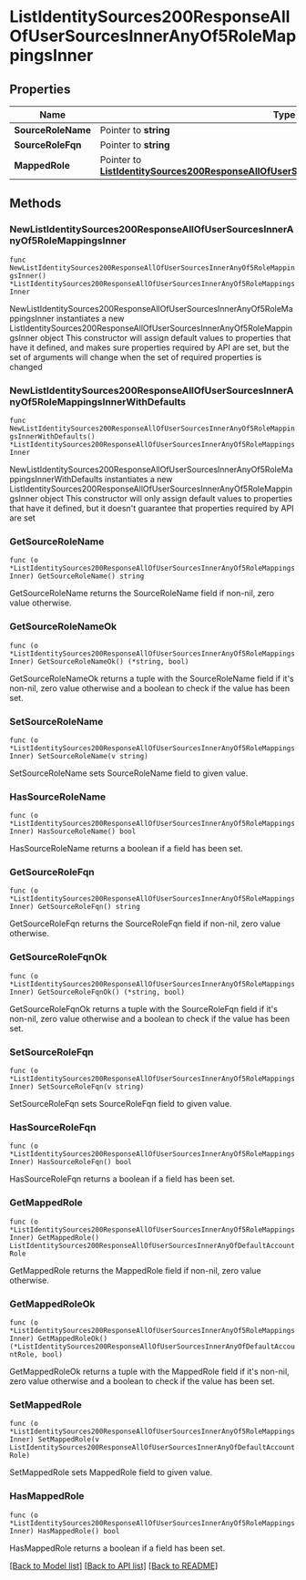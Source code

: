 # ListIdentitySources200ResponseAllOfUserSourcesInnerAnyOf5RoleMappingsInner

## Properties

Name | Type | Description | Notes
------------ | ------------- | ------------- | -------------
**SourceRoleName** | Pointer to **string** |  | [optional] 
**SourceRoleFqn** | Pointer to **string** |  | [optional] 
**MappedRole** | Pointer to [**ListIdentitySources200ResponseAllOfUserSourcesInnerAnyOfDefaultAccountRole**](ListIdentitySources200ResponseAllOfUserSourcesInnerAnyOfDefaultAccountRole.md) |  | [optional] 

## Methods

### NewListIdentitySources200ResponseAllOfUserSourcesInnerAnyOf5RoleMappingsInner

`func NewListIdentitySources200ResponseAllOfUserSourcesInnerAnyOf5RoleMappingsInner() *ListIdentitySources200ResponseAllOfUserSourcesInnerAnyOf5RoleMappingsInner`

NewListIdentitySources200ResponseAllOfUserSourcesInnerAnyOf5RoleMappingsInner instantiates a new ListIdentitySources200ResponseAllOfUserSourcesInnerAnyOf5RoleMappingsInner object
This constructor will assign default values to properties that have it defined,
and makes sure properties required by API are set, but the set of arguments
will change when the set of required properties is changed

### NewListIdentitySources200ResponseAllOfUserSourcesInnerAnyOf5RoleMappingsInnerWithDefaults

`func NewListIdentitySources200ResponseAllOfUserSourcesInnerAnyOf5RoleMappingsInnerWithDefaults() *ListIdentitySources200ResponseAllOfUserSourcesInnerAnyOf5RoleMappingsInner`

NewListIdentitySources200ResponseAllOfUserSourcesInnerAnyOf5RoleMappingsInnerWithDefaults instantiates a new ListIdentitySources200ResponseAllOfUserSourcesInnerAnyOf5RoleMappingsInner object
This constructor will only assign default values to properties that have it defined,
but it doesn't guarantee that properties required by API are set

### GetSourceRoleName

`func (o *ListIdentitySources200ResponseAllOfUserSourcesInnerAnyOf5RoleMappingsInner) GetSourceRoleName() string`

GetSourceRoleName returns the SourceRoleName field if non-nil, zero value otherwise.

### GetSourceRoleNameOk

`func (o *ListIdentitySources200ResponseAllOfUserSourcesInnerAnyOf5RoleMappingsInner) GetSourceRoleNameOk() (*string, bool)`

GetSourceRoleNameOk returns a tuple with the SourceRoleName field if it's non-nil, zero value otherwise
and a boolean to check if the value has been set.

### SetSourceRoleName

`func (o *ListIdentitySources200ResponseAllOfUserSourcesInnerAnyOf5RoleMappingsInner) SetSourceRoleName(v string)`

SetSourceRoleName sets SourceRoleName field to given value.

### HasSourceRoleName

`func (o *ListIdentitySources200ResponseAllOfUserSourcesInnerAnyOf5RoleMappingsInner) HasSourceRoleName() bool`

HasSourceRoleName returns a boolean if a field has been set.

### GetSourceRoleFqn

`func (o *ListIdentitySources200ResponseAllOfUserSourcesInnerAnyOf5RoleMappingsInner) GetSourceRoleFqn() string`

GetSourceRoleFqn returns the SourceRoleFqn field if non-nil, zero value otherwise.

### GetSourceRoleFqnOk

`func (o *ListIdentitySources200ResponseAllOfUserSourcesInnerAnyOf5RoleMappingsInner) GetSourceRoleFqnOk() (*string, bool)`

GetSourceRoleFqnOk returns a tuple with the SourceRoleFqn field if it's non-nil, zero value otherwise
and a boolean to check if the value has been set.

### SetSourceRoleFqn

`func (o *ListIdentitySources200ResponseAllOfUserSourcesInnerAnyOf5RoleMappingsInner) SetSourceRoleFqn(v string)`

SetSourceRoleFqn sets SourceRoleFqn field to given value.

### HasSourceRoleFqn

`func (o *ListIdentitySources200ResponseAllOfUserSourcesInnerAnyOf5RoleMappingsInner) HasSourceRoleFqn() bool`

HasSourceRoleFqn returns a boolean if a field has been set.

### GetMappedRole

`func (o *ListIdentitySources200ResponseAllOfUserSourcesInnerAnyOf5RoleMappingsInner) GetMappedRole() ListIdentitySources200ResponseAllOfUserSourcesInnerAnyOfDefaultAccountRole`

GetMappedRole returns the MappedRole field if non-nil, zero value otherwise.

### GetMappedRoleOk

`func (o *ListIdentitySources200ResponseAllOfUserSourcesInnerAnyOf5RoleMappingsInner) GetMappedRoleOk() (*ListIdentitySources200ResponseAllOfUserSourcesInnerAnyOfDefaultAccountRole, bool)`

GetMappedRoleOk returns a tuple with the MappedRole field if it's non-nil, zero value otherwise
and a boolean to check if the value has been set.

### SetMappedRole

`func (o *ListIdentitySources200ResponseAllOfUserSourcesInnerAnyOf5RoleMappingsInner) SetMappedRole(v ListIdentitySources200ResponseAllOfUserSourcesInnerAnyOfDefaultAccountRole)`

SetMappedRole sets MappedRole field to given value.

### HasMappedRole

`func (o *ListIdentitySources200ResponseAllOfUserSourcesInnerAnyOf5RoleMappingsInner) HasMappedRole() bool`

HasMappedRole returns a boolean if a field has been set.


[[Back to Model list]](../README.md#documentation-for-models) [[Back to API list]](../README.md#documentation-for-api-endpoints) [[Back to README]](../README.md)



